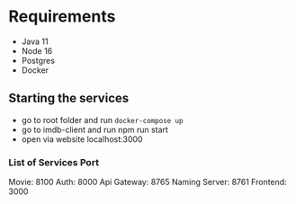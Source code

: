 # Requirements
- Java 11
- Node 16
- Postgres
- Docker

## Starting the services
- go to root folder and run `docker-compose up`
- go to imdb-client and run npm run start
- open via website localhost:3000

### List of Services Port
Movie: 8100
Auth: 8000
Api Gateway: 8765
Naming Server: 8761
Frontend: 3000